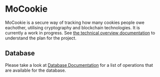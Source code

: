 # MoCookie

MoCookie is a secure way of tracking how many cookies people owe eachother,
utilising cryptography and blockchain technologies. It is currently a work in
progress. See [the technical overview documentation](doc/techOverview.md) to
understand the plan for the project.

## Database
Please take a look at [Database Documentation](doc/database.md) for a list of operations that are available for the database.
